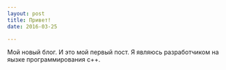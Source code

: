```yaml
---
layout: post
title: Привет!
date: 2016-03-25

---
```


Мой новый блог. И это мой первый пост. Я являюсь разработчиком на яызке программирования c++.
